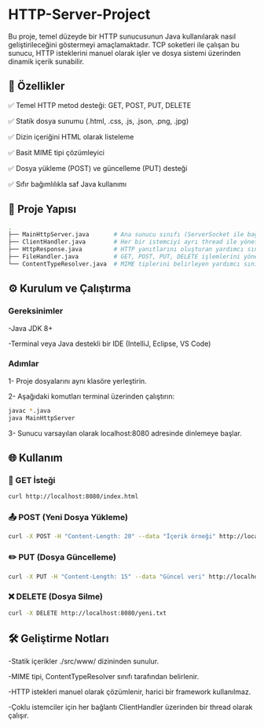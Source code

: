 # HTTP-Server-Project
 Bu proje, temel düzeyde bir HTTP sunucusunun Java kullanılarak nasıl geliştirileceğini göstermeyi amaçlamaktadır. TCP soketleri ile çalışan bu sunucu, HTTP isteklerini manuel olarak işler ve dosya sistemi üzerinden dinamik içerik sunabilir.

## 🚀 Özellikler
✅ Temel HTTP metod desteği: GET, POST, PUT, DELETE

✅ Statik dosya sunumu (.html, .css, .js, .json, .png, .jpg)

✅ Dizin içeriğini HTML olarak listeleme

✅ Basit MIME tipi çözümleyici

✅ Dosya yükleme (POST) ve güncelleme (PUT) desteği

✅ Sıfır bağımlılıkla saf Java kullanımı

## 📁 Proje Yapısı
```bash
.
├── MainHttpServer.java       # Ana sunucu sınıfı (ServerSocket ile bağlantıları yönetir)
├── ClientHandler.java        # Her bir istemciyi ayrı thread ile yöneten sınıf
├── HttpResponse.java         # HTTP yanıtlarını oluşturan yardımcı sınıf
├── FileHandler.java          # GET, POST, PUT, DELETE işlemlerini yöneten sınıf
└── ContentTypeResolver.java  # MIME tiplerini belirleyen yardımcı sınıf
```

## ⚙️ Kurulum ve Çalıştırma

### Gereksinimler
  -Java JDK 8+

  -Terminal veya Java destekli bir IDE (IntelliJ, Eclipse, VS Code)

### Adımlar
  1- Proje dosyalarını aynı klasöre yerleştirin.

  2- Aşağıdaki komutları terminal üzerinden çalıştırın:
```bash
javac *.java
java MainHttpServer
```

  3- Sunucu varsayılan olarak localhost:8080 adresinde dinlemeye başlar.

## 🌐 Kullanım

### 📄 GET İsteği
```bash
curl http://localhost:8080/index.html
```

### 📤 POST (Yeni Dosya Yükleme)
```bash
curl -X POST -H "Content-Length: 20" --data "İçerik örneği" http://localhost:8080/yeni.txt
```

### ✏️ PUT (Dosya Güncelleme)
```bash
curl -X PUT -H "Content-Length: 15" --data "Güncel veri" http://localhost:8080/yeni.txt
```

### ❌ DELETE (Dosya Silme)
```bash
curl -X DELETE http://localhost:8080/yeni.txt
```

## 🛠️ Geliştirme Notları

-Statik içerikler ./src/www/ dizininden sunulur.

-MIME tipi, ContentTypeResolver sınıfı tarafından belirlenir.

-HTTP istekleri manuel olarak çözümlenir, harici bir framework kullanılmaz.

-Çoklu istemciler için her bağlantı ClientHandler üzerinden bir thread olarak çalışır.
